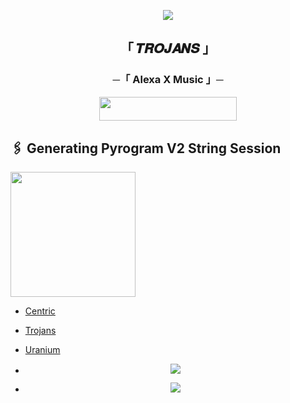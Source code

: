 <p align="center"><a href="https://telegram.me/About_Alexander"><img src="https://te.legra.ph/file/c4f1eb293bcadd769caab.jpg"></a></p>

<h2 align="center">
  「 𝑻𝑹𝑶𝑱𝑨𝑵𝑺 」

<h3 align="center">
    ─「 Alexa X Music 」─
</h3>

<p align="center"><a href="https://dashboard.heroku.com/new?template=https://github.com/Alex-Trojans/TheAlexaMusic.git"> <img src="https://img.shields.io/badge/Deploy%20On%20Heroku-black?style=for-the-badge&logo=heroku" width="220" height="38.45"/></a></p>

## 🖇 Generating Pyrogram V2 String Session

<p>
<a href="https://t.me/All_Session_Bot"><img src="https://img.shields.io/badge/Generate%20On%20Repl-blueviolet?style=for-the-badge&logo=appveyor" width="200""/></a>





</p>

- [Centric](https://t.me/Developer_Centric)

- [Trojans](https://t.me/About_Alexander)

- [Uranium](https://t.me/YOUR_URANIUM)

- <p align="center"><a href="https://t.me/Trojans_Association"><img src="https://img.shields.io/badge/-Support%20Group-blue.svg?style=for-the-badge&logo=Telegram"></a>

- </p><p align="center"><a href="https://t.me/Trojans_Community"><img src="https://img.shields.io/badge/-Support%20Channel-blue.svg?style=for-the-badge&logo=Telegram"></a>

</p>


